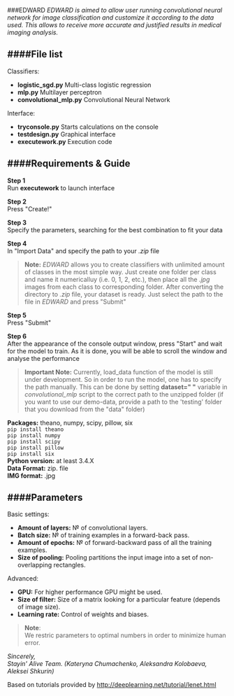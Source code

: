 ###EDWARD
*EDWARD is aimed to allow user running convolutional neural network for image classification and customize it according to the data used. This allows to receive more accurate and justified results in medical imaging analysis.*

####File list
--------------------------------------------------------------------------------------------------------------------------
Classifiers:
* **logistic_sgd.py**		Multi-class logistic regression
* **mlp.py**			Multilayer perceptron
* **convolutional_mlp.py**	Convolutional Neural Network

Interface:		
* **tryconsole.py**		Starts calculations on the console
* **testdesign.py** 	Graphical interface
* **executework.py**		Execution code

####Requirements & Guide
--------------------------------------------------------------------------------------------------------------------------


**Step 1**<br />
Run **executework** to launch interface

**Step 2**<br />
Press "Create!"

**Step 3**<br />
Specify the parameters, searching for the best combination to fit your data

**Step 4**<br />
In "Import Data" and specify the path to your *.zip* file
>**Note:**
*EDWARD* allows you to create classifiers with unlimited amount of classes in the most simple way. Just create one folder per class and name it numericalluy (i.e. 0, 1, 2, etc.), then place all the *.jpg* images from each class to corresponding folder. After converting the directory to *.zip* file, your dataset is ready. Just select the path to the file in *EDWARD* and press "Submit"
>

**Step 5**<br />
Press "Submit"

**Step 6**<br />
After the appearance of the console output window, press "Start" and wait for the model to train. As it is done, you will be able to scroll the window and analyse the performance

>**Important Note:**
Currently, load\_data function of the model is still under development. So in order to run the model, one has to specify the path manually. This can be done by setting **dataset=" "** variable in *convolutional\_mlp* script to the correct path to the unzipped folder (if you want to use our demo-data, provide a path to the 'testing' folder that you download from the "data" folder)
>

**Packages:** theano, numpy, scipy, pillow, six<br />
`pip install theano`<br />
`pip install numpy`<br />
`pip install scipy`<br />
`pip install pillow`<br />
`pip install six`<br />
**Python version:** at least 3.4.X<br />
**Data Format:** zip. file<br />
**IMG format:** .jpg<br />


####Parameters
-------------------------------------------------------------------------------------------------------------------------
Basic settings:
* **Amount of layers:** № of convolutional layers.
* **Batch size:** № of training examples in a forward-back pass.
* **Amount of epochs:** № of forward-backward pass of all the training examples.
* **Size of pooling:** Pooling partitions the input image into a set of non-overlapping rectangles.

Advanced:
* **GPU:** For higher performance GPU might be used.
* **Size of filter:** Size of a matrix looking for a particular feature (depends of image size).
* **Learning rate:** Control of weights and biases.

>**Note**:<br />
We restric parameters to optimal numbers in order to minimize human error.
><br />

*Sincerely,*<br />
*Stayin' Alive Team. (Kateryna Chumachenko, Aleksandra Kolobaeva, Aleksei Shkurin)*

Based on tutorials provided by http://deeplearning.net/tutorial/lenet.html
